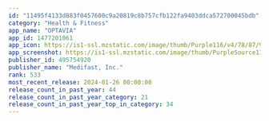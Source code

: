 ```yaml
---
id: "11495f4133d883f0457600c9a20819c8b757cfb122fa9403ddca572700045bdb"
category: "Health & Fitness"
app_name: "OPTAVIA"
app_id: 1477201061
app_icon: https://is1-ssl.mzstatic.com/image/thumb/Purple116/v4/78/87/9b/78879be6-53c8-92cb-6ff4-9ae72fba5395/AppIcon-0-0-1x_U007emarketing-0-0-0-7-0-0-sRGB-0-0-0-GLES2_U002c0-512MB-85-220-0-0.png/1024x1024bb.png
app_screenshot: https://is1-ssl.mzstatic.com/image/thumb/PurpleSource116/v4/c8/48/5b/c8485b47-2677-3578-9d2e-03104ab4ab8e/83dad9f2-a349-4374-a352-59eb040f988d__U00281_U0029iOS_1242x2688_.png/1242x2688bb.png
publisher_id: 495754920
publisher_name: "Medifast, Inc."
rank: 533
most_recent_release: 2024-01-26 00:00:00
release_count_in_past_year: 44
release_count_in_past_year_category: 21
release_count_in_past_year_top_in_category: 34
---
```

